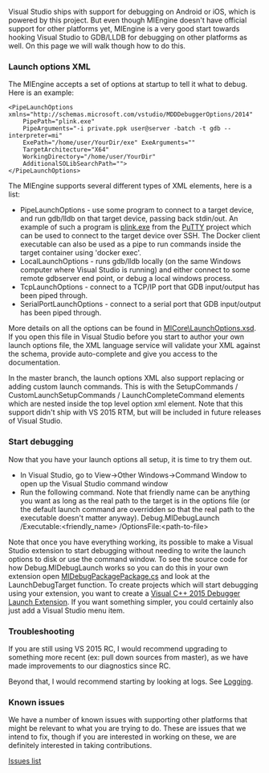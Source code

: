 Visual Studio ships with support for debugging on Android or iOS, which is powered by this project. But even though MIEngine doesn't have official support for other platforms yet, MIEngine is a very good start towards hooking Visual Studio to GDB/LLDB for debugging on other platforms as well. On this page we will walk though how to do this.

### Launch options XML

The MIEngine accepts a set of options at startup to tell it what to debug. Here is an example:

    <PipeLaunchOptions xmlns="http://schemas.microsoft.com/vstudio/MDDDebuggerOptions/2014" 
        PipePath="plink.exe" 
        PipeArguments="-i private.ppk user@server -batch -t gdb --interpreter=mi" 
        ExePath="/home/user/YourDir/exe" ExeArguments="" 
        TargetArchitecture="X64" 
        WorkingDirectory="/home/user/YourDir" 
        AdditionalSOLibSearchPath=""> 
    </PipeLaunchOptions>

The MIEngine supports several different types of XML elements, here is a list:
* PipeLaunchOptions - use some program to connect to a target device, and run gdb/lldb on that target device, passing back stdin/out. An example of such a program is [plink.exe](http://the.earth.li/~sgtatham/putty/latest/x86/putty.exe) from the [PuTTY](http://www.chiark.greenend.org.uk/~sgtatham/putty/) project which can be used to connect to the target device over SSH. The Docker client executable can also be used as a pipe to run commands inside the target container using 'docker exec'.
* LocalLaunchOptions - runs gdb/lldb locally (on the same Windows computer where Visual Studio is running) and either connect to some remote gdbserver end point, or debug a local windows process.
* TcpLaunchOptions - connect to a TCP/IP port that GDB input/output has been piped through.
* SerialPortLaunchOptions - connect to a serial port that GDB input/output has been piped through.

More details on all the options can be found in [MICore\LaunchOptions.xsd](https://github.com/Microsoft/MIEngine/blob/master/src/MICore/LaunchOptions.xsd). If you open this file in Visual Studio before you start to author your own launch options file, the XML language service will validate your XML against the schema, provide auto-complete and give you access to the documentation.

In the master branch, the launch options XML also support replacing or adding custom launch commands. This is with the SetupCommands / CustomLaunchSetupCommands / LaunchCompleteCommand elements which are nested inside the top level option xml element. Note that this support didn't ship with VS 2015 RTM, but will be included in future releases of Visual Studio.

### Start debugging

Now that you have your launch options all setup, it is time to try them out.
* In Visual Studio, go to View->Other Windows->Command Window to open up the Visual Studio command window
* Run the following command. Note that friendly name can be anything you want as long as the real path to the target is in the options file (or the default launch command are overridden so that the real path to the executable doesn't matter anyway).
    Debug.MIDebugLaunch /Executable:\<friendly_name\> /OptionsFile:\<path-to-file\>

Note that once you have everything working, its possible to make a Visual Studio extension to start debugging without needing to write the launch options to disk or use the command window. To see the source code for how Debug.MIDebugLaunch works so you can do this in your own extension open [MIDebugPackagePackage.cs](https://github.com/Microsoft/MIEngine/blob/master/src/MIDebugPackage/MIDebugPackagePackage.cs) and look at the LaunchDebugTarget function. To create projects which will start debugging using your extension, you want to create a [Visual C++ 2015 Debugger Launch Extension](https://visualstudiogallery.msdn.microsoft.com/7fe7f19f-ceb9-47e3-b440-c62df2b85281). If you want something simpler, you could certainly also just add a Visual Studio menu item.

### Troubleshooting
If you are still using VS 2015 RC, I would recommend upgrading to something more recent (ex: pull down sources from master), as we have made improvements to our diagnostics since RC.

Beyond that, I would recommend starting by looking at logs. See [Logging](logging).

### Known issues

We have a number of known issues with supporting other platforms that might be relevant to what you are trying to do. These are issues that we intend to fix, though if you are interested in working on these, we are definitely interested in taking contributions.

[Issues list](https://github.com/Microsoft/MIEngine/labels/general-linux-support)

